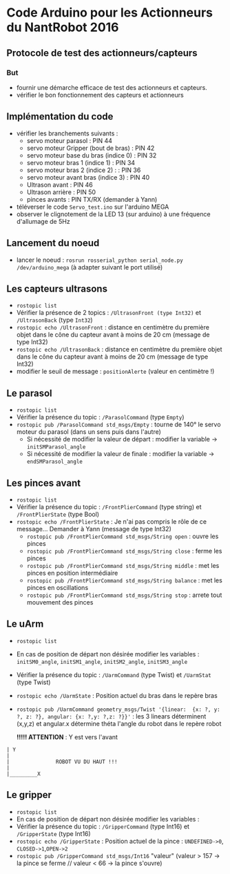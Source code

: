 # Code Arduino pour les Actionneurs du NantRobot 2016

## Protocole de test des actionneurs/capteurs

### But
- fournir une démarche efficace de test des actionneurs et capteurs.
- vérifier le bon fonctionnement des capteurs et actionneurs

Implémentation du code
----------------------
- vérifier les branchements suivants :
	- servo moteur parasol : PIN 44
	- servo moteur Gripper (bout de bras) : PIN 42
	- servo moteur base du bras (indice 0) : PIN 32
	- servo moteur bras 1 (indice 1) : PIN 34
	- servo moteur bras 2 (indice 2) : : PIN 36
	- servo moteur avant bras (indice 3) : PIN 40
	- Ultrason avant : PIN 46
	- Ultrason arrière : PIN 50
	- pinces avants : PIN TX/RX (demander à Yann)
- téléverser le code `Servo_test.ino` sur l'arduino MEGA
- observer le clignotement de la LED 13 (sur arduino) à une fréquence d'allumage de 5Hz

Lancement du noeud
------------------
- lancer le noeud : `rosrun rosserial_python serial_node.py /dev/arduino_mega` (à adapter suivant le port utilisé) 

Les capteurs ultrasons
----------------------
- `rostopic list` 
- Vérifier la présence de 2 topics : `/UltrasonFront (type Int32)` et `/UltrasonBack` (type `Int32`)
- `rostopic echo /UltrasonFront` : distance en centimètre du première objet dans le cône du capteur avant à moins de 20 cm (message de type Int32) 
- `rostopic echo /UltrasonBack` : distance en centimètre du première objet dans le cône du capteur avant à moins de 20 cm (message de type Int32)
- modifier le seuil de message : `positionAlerte` (valeur en centimètre !)

Le parasol
----------
- `rostopic list` 
- Vérifier la présence du topic : `/ParasolCommand` (type `Empty`)
- `rostopic pub /ParasolCommand std_msgs/Empty` : tourne de 140° le servo moteur du parasol (dans un sens puis dans l'autre)
	- Si nécessité de modifier la valeur de départ : modifier la variable -> `initSMParasol_angle`
	- Si nécessité de modifier la valeur de finale : modifier la variable -> `endSMParasol_angle`

Les pinces avant
----------------
- `rostopic list`
- Vérifier la présence du topic : `/FrontPlierCommand` (type string) et `/FrontPlierState` (type Bool)
- `rostopic echo /FrontPlierState` : Je n'ai pas compris le rôle de ce message... Demander à Yann (message de type Int32)
	- `rostopic pub /FrontPlierCommand std_msgs/String open` : ouvre les pinces
	- `rostopic pub /FrontPlierCommand std_msgs/String close` : ferme les pinces
	- `rostopic pub /FrontPlierCommand std_msgs/String middle` : met les pinces en position intermédiaire
	- `rostopic pub /FrontPlierCommand std_msgs/String balance` : met les pinces en oscillations
	- `rostopic pub /FrontPlierCommand std_msgs/String stop` : arrete tout mouvement des pinces
 
Le uArm
-------
- `rostopic list`
- En cas de position de départ non désirée modifier les variables : `initSM0_angle`, `initSM1_angle`, `initSM2_angle`, `initSM3_angle`
- Vérifier la présence du topic : `/UarmCommand` (type Twist) et `/UarmStat` (type Twist)
- `rostopic echo /UarmState` : Position actuel du bras dans le repère bras 
- `rostopic pub /UarmCommand geometry_msgs/Twist '{linear:  {x: ?, y: ?, z: ?}, angular: {x: ?,y: ?,z: ?}}'` : 
	les 3 linears déterminent (x,y,z) et angular.x détermine théta l'angle du robot dans le repère robot 
    
	**!!!!! ATTENTION** : Y est vers l'avant  

```
| Y
|
|               ROBOT VU DU HAUT !!!
|
|_________X
```


Le gripper
----------
- `rostopic list`
- En cas de position de départ non désirée modifier les variables :  
- Vérifier la présence du topic : `/GripperCommand` (type Int16) et `/GripperState` (type Int16)
- `rostopic echo /GripperState` : Position actuel de la pince : `UNDEFINED->0`, `CLOSED->1`,`OPEN->2`
- `rostopic pub /GripperCommand std_msgs/Int16` "valeur" (valeur > 157 -> la pince se ferme // valeur < 66 -> la pince s'ouvre)